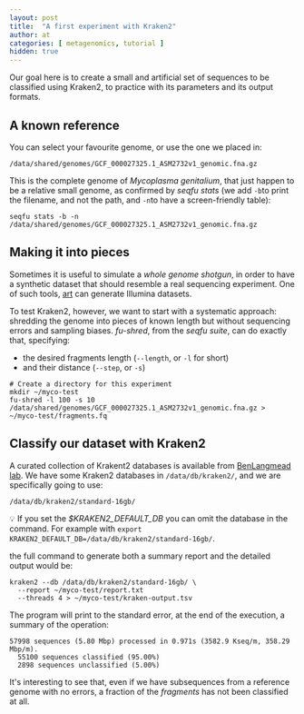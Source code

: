 ```yaml
---
layout: post
title:  "A first experiment with Kraken2"
author: at
categories: [ metagenomics, tutorial ]
hidden: true
---
```


Our goal here is to create a small and artificial set of sequences to be classified using Kraken2,
to practice with its parameters and its output formats.

## A known reference

You can select your favourite genome, or use the one we placed in:

```
/data/shared/genomes/GCF_000027325.1_ASM2732v1_genomic.fna.gz
```

This is the complete genome of _Mycoplasma genitalium_, that just happen to be a relative small genome,
as confirmed by _seqfu stats_ 
(we add `-b`to print the filename, and not the path, 
and `-n`to have a screen-friendly table):

```
seqfu stats -b -n /data/shared/genomes/GCF_000027325.1_ASM2732v1_genomic.fna.gz
```

## Making it into pieces

Sometimes it is useful to simulate a _whole genome shotgun_, in order to have a synthetic dataset that
should resemble a real sequencing experiment. One of such tools, [art](https://www.niehs.nih.gov/research/resources/software/biostatistics/art/index.cfm)
can generate Illumina datasets.

To test Kraken2, however, we want to start with a systematic approach: shredding the genome
into pieces of known length but without sequencing errors and sampling biases. _fu-shred_, from 
the _seqfu suite_, can do exactly that, specifying:
* the desired fragments length (`--length`, or `-l` for short)
* and their distance (`--step`, or `-s`)

```
# Create a directory for this experiment
mkdir ~/myco-test
fu-shred -l 100 -s 10 /data/shared/genomes/GCF_000027325.1_ASM2732v1_genomic.fna.gz > ~/myco-test/fragments.fq
```

## Classify our dataset with Kraken2

A curated collection of Krakent2 databases is available from [BenLangmead lab](https://benlangmead.github.io/aws-indexes/k2).
We have some Kraken2 databases in `/data/db/kraken2/`, and we are specifically going to use:
```
/data/db/kraken2/standard-16gb/
```

:bulb: If you set the *$KRAKEN2_DEFAULT_DB* you can omit the database in the command. 
For example with `export KRAKEN2_DEFAULT_DB=/data/db/kraken2/standard-16gb/`.

the full command to generate both a summary report and the detailed output would be:
```
kraken2 --db /data/db/kraken2/standard-16gb/ \
  --report ~/myco-test/report.txt
  --threads 4 > ~/myco-test/kraken-output.tsv
```

The program will print to the standard error, at the end of the execution, a summary of the operation:
```
57998 sequences (5.80 Mbp) processed in 0.971s (3582.9 Kseq/m, 358.29 Mbp/m).
  55100 sequences classified (95.00%)
  2898 sequences unclassified (5.00%)
```

It's interesting to see that, even if we have subsequences from a reference genome with no errors, a fraction
of the _fragments_ has not been classified at all.
